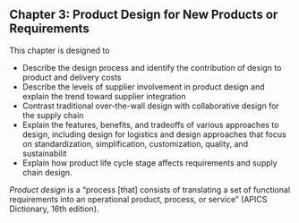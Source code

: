 ## Chapter 3: Product Design for New Products or Requirements

This chapter is designed to 

- Describe the design process and identify the contribution of design to product and delivery costs
- Describe the levels of supplier involvement in product design and explain the trend toward supplier
  integration
- Contrast traditional over-the-wall design with collaborative design for the supply chain
- Explain the features, benefits, and tradeoffs of various approaches to design, including design for
  logistics and design approaches that focus on standardization, simplification, customization, quality,
  and sustainabilit
- Explain how product life cycle stage affects requirements and supply chain design.

*Product design* is a “process [that] consists of translating a set of functional requirements into an operational product, process, or service” (APICS Dictionary, 16th edition).

